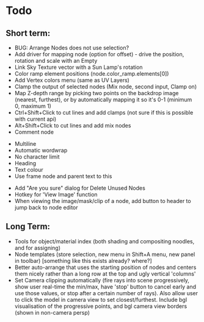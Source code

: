 Todo
====

Short term:
-----------
* BUG: Arrange Nodes does not use selection?
* Add driver for mapping node (option for offset) - drive the position, rotation and scale with an Empty
* Link Sky Texture vector with a Sun Lamp's rotation
* Color ramp element positions (node.color_ramp.elements[0])
* Add Vertex colors menu (same as UV Layers)
* Clamp the output of selected nodes (Mix node, second input, Clamp on)
* Map Z-depth range by picking two points on the backdrop image (nearest, furthest), or by automatically mapping it so it's 0-1 (minimum 0, maximum 1)
* Ctrl+Shift+Click to cut lines and add clamps (not sure if this is possible with current api)
* Alt+Shift+Click to cut lines and add mix nodes
* Comment node
 - Multiline
 - Automatic wordwrap
 - No character limit
 - Heading
 - Text colour
 - Use frame node and parent text to this
* Add "Are you sure" dialog for Delete Unused Nodes
* Hotkey for 'View Image' function
* When viewing the image/mask/clip of a node, add button to header to jump back to node editor

Long Term:
----------
* Tools for object/material index (both shading and compositing noodles, and for assigning)
* Node templates (store selection, new menu in Shift+A menu, new panel in toolbar) [something like this exists already? where?]
* Better auto-arrange that uses the starting position of nodes and centers them nicely rather than a long row at the top and ugly vertical 'columns'
* Set Camera clipping automatically (fire rays into scene progressively, show user real-time the min/max, have 'stop' button to cancel early and use those values, or stop after a certain number of rays). Also allow user to click the model in camera view to set closest/furthest. Include bgl visualisation of the progressive points, and bgl camera view borders (shown in non-camera persp)
